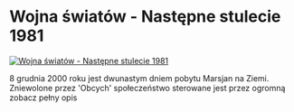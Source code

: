 Wojna światów - Następne stulecie 1981 
=============
[![Wojna światów - Następne stulecie 1981 ](http://vidos.pl/images/player.gif)](http://vidos.pl/wojna-swiatow-nastepne-stulecie-1981)

 8 grudnia 2000 roku jest dwunastym dniem pobytu Marsjan na Ziemi. Zniewolone przez 'Obcych' społeczeństwo sterowane jest przez ogromną zobacz pełny opis
